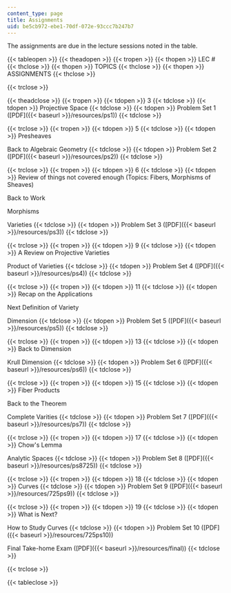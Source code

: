 ```yaml
---
content_type: page
title: Assignments
uid: be5cb972-ebe1-70df-072e-93ccc7b247b7
---
```


The assignments are due in the lecture sessions noted in the table.

{{< tableopen >}}
{{< theadopen >}}
{{< tropen >}}
{{< thopen >}}
LEC #
{{< thclose >}}
{{< thopen >}}
TOPICS
{{< thclose >}}
{{< thopen >}}
ASSIGNMENTS
{{< thclose >}}

{{< trclose >}}

{{< theadclose >}}
{{< tropen >}}
{{< tdopen >}}
3
{{< tdclose >}}
{{< tdopen >}}
Projective Space
{{< tdclose >}}
{{< tdopen >}}
Problem Set 1 ([PDF]({{< baseurl >}}/resources/ps1))
{{< tdclose >}}

{{< trclose >}}
{{< tropen >}}
{{< tdopen >}}
5
{{< tdclose >}}
{{< tdopen >}}
Presheaves  
  
Back to Algebraic Geometry
{{< tdclose >}}
{{< tdopen >}}
Problem Set 2 ([PDF]({{< baseurl >}}/resources/ps2))
{{< tdclose >}}

{{< trclose >}}
{{< tropen >}}
{{< tdopen >}}
6
{{< tdclose >}}
{{< tdopen >}}
Review of things not covered enough (Topics: Fibers, Morphisms of Sheaves)  
  
Back to Work  
  
Morphisms  
  
Varieties
{{< tdclose >}}
{{< tdopen >}}
Problem Set 3 ([PDF]({{< baseurl >}}/resources/ps3))
{{< tdclose >}}

{{< trclose >}}
{{< tropen >}}
{{< tdopen >}}
9
{{< tdclose >}}
{{< tdopen >}}
A Review on Projective Varieties  
  
Product of Varieties
{{< tdclose >}}
{{< tdopen >}}
Problem Set 4 ([PDF]({{< baseurl >}}/resources/ps4))
{{< tdclose >}}

{{< trclose >}}
{{< tropen >}}
{{< tdopen >}}
11
{{< tdclose >}}
{{< tdopen >}}
Recap on the Applications  
  
Next Definition of Variety  
  
Dimension
{{< tdclose >}}
{{< tdopen >}}
Problem Set 5 ([PDF]({{< baseurl >}}/resources/ps5))
{{< tdclose >}}

{{< trclose >}}
{{< tropen >}}
{{< tdopen >}}
13
{{< tdclose >}}
{{< tdopen >}}
Back to Dimension  
  
Krull Dimension
{{< tdclose >}}
{{< tdopen >}}
Problem Set 6 ([PDF]({{< baseurl >}}/resources/ps6))
{{< tdclose >}}

{{< trclose >}}
{{< tropen >}}
{{< tdopen >}}
15
{{< tdclose >}}
{{< tdopen >}}
Fiber Products  
  
Back to the Theorem  
  
Complete Varities
{{< tdclose >}}
{{< tdopen >}}
Problem Set 7 ([PDF]({{< baseurl >}}/resources/ps7))
{{< tdclose >}}

{{< trclose >}}
{{< tropen >}}
{{< tdopen >}}
17
{{< tdclose >}}
{{< tdopen >}}
Chow's Lemma  
  
Analytic Spaces
{{< tdclose >}}
{{< tdopen >}}
Problem Set 8 ([PDF]({{< baseurl >}}/resources/ps8725))
{{< tdclose >}}

{{< trclose >}}
{{< tropen >}}
{{< tdopen >}}
18
{{< tdclose >}}
{{< tdopen >}}
Curves
{{< tdclose >}}
{{< tdopen >}}
Problem Set 9 ([PDF]({{< baseurl >}}/resources/725ps9))
{{< tdclose >}}

{{< trclose >}}
{{< tropen >}}
{{< tdopen >}}
19
{{< tdclose >}}
{{< tdopen >}}
What is Next?  
  
How to Study Curves
{{< tdclose >}}
{{< tdopen >}}
Problem Set 10 ([PDF]({{< baseurl >}}/resources/725ps10))  
  
Final Take-home Exam ([PDF]({{< baseurl >}}/resources/final))
{{< tdclose >}}

{{< trclose >}}

{{< tableclose >}}